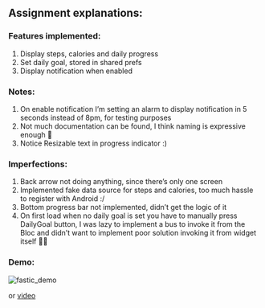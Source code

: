 ## Assignment explanations:

### Features implemented:
1. Display steps, calories and daily progress
2. Set daily goal, stored in shared prefs
3. Display notification when enabled


### Notes:
1. On enable notification I’m setting an alarm to display notification in 5 seconds instead of 8pm, for testing purposes
2. Not much documentation can be found, I think naming is expressive enough 🤞
3. Notice Resizable text in progress indicator :)


### Imperfections:
1. Back arrow not doing anything, since there’s only one screen
2. Implemented fake data source for steps and calories, too much hassle to register with Android :/
3. Bottom progress bar not implemented, didn’t get the logic of it
4. On first load when no daily goal is set you have to manually press DailyGoal button, I was lazy to implement a bus to invoke it from the Bloc and didn’t want to implement poor solution invoking it from widget itself 🤷‍♀️



### Demo:

![fastic_demo](https://user-images.githubusercontent.com/1181883/111086307-aee84180-851b-11eb-8a52-93e43803fc92.gif)

or [video](https://user-images.githubusercontent.com/1181883/111086234-59139980-851b-11eb-9f7c-a9feeac8dc3d.mp4)


